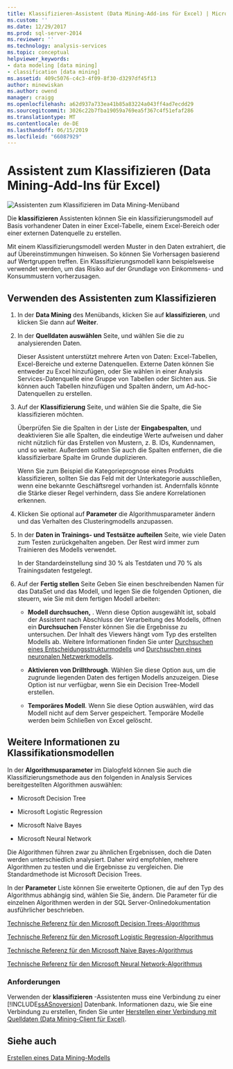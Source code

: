 ```yaml
---
title: Klassifizieren-Assistent (Data Mining-Add-ins für Excel) | Microsoft-Dokumentation
ms.custom: ''
ms.date: 12/29/2017
ms.prod: sql-server-2014
ms.reviewer: ''
ms.technology: analysis-services
ms.topic: conceptual
helpviewer_keywords:
- data modeling [data mining]
- classification [data mining]
ms.assetid: 409c5076-c4c3-4f09-8f30-d3297df45f13
author: minewiskan
ms.author: owend
manager: craigg
ms.openlocfilehash: a62d937a733ea41b85a83224a043ff4ad7ecdd29
ms.sourcegitcommit: 3026c22b7fba19059a769ea5f367c4f51efaf286
ms.translationtype: MT
ms.contentlocale: de-DE
ms.lasthandoff: 06/15/2019
ms.locfileid: "66087929"
---
```

# <a name="classify-wizard-data-mining-add-ins-for-excel"></a>Assistent zum Klassifizieren (Data Mining-Add-Ins für Excel)
  ![Assistenten zum Klassifizieren im Data Mining-Menüband](media/dmc-classify.gif "klassifizieren-Assistenten im Data Mining-Menüband")  
  
 Die **klassifizieren** Assistenten können Sie ein klassifizierungsmodell auf Basis vorhandener Daten in einer Excel-Tabelle, einem Excel-Bereich oder einer externen Datenquelle zu erstellen.  
  
 Mit einem Klassifizierungsmodell werden Muster in den Daten extrahiert, die auf Übereinstimmungen hinweisen. So können Sie Vorhersagen basierend auf Wertgruppen treffen. Ein Klassifizierungsmodell kann beispielsweise verwendet werden, um das Risiko auf der Grundlage von Einkommens- und Konsummustern vorherzusagen.  
  
## <a name="using-the-classify-wizard"></a>Verwenden des Assistenten zum Klassifizieren  
  
1.  In der **Data Mining** des Menübands, klicken Sie auf **klassifizieren**, und klicken Sie dann auf **Weiter**.  
  
2.  In der **Quelldaten auswählen** Seite, und wählen Sie die zu analysierenden Daten.  
  
     Dieser Assistent unterstützt mehrere Arten von Daten: Excel-Tabellen, Excel-Bereiche und externe Datenquellen. Externe Daten können Sie entweder zu Excel hinzufügen, oder Sie wählen in einer Analysis Services-Datenquelle eine Gruppe von Tabellen oder Sichten aus. Sie können auch Tabellen hinzufügen und Spalten ändern, um Ad-hoc-Datenquellen zu erstellen.  
  
3.  Auf der **Klassifizierung** Seite, und wählen Sie die Spalte, die Sie klassifizieren möchten.  
  
     Überprüfen Sie die Spalten in der Liste der **Eingabespalten**, und deaktivieren Sie alle Spalten, die eindeutige Werte aufweisen und daher nicht nützlich für das Erstellen von Mustern, z. B. IDs, Kundennamen, und so weiter. Außerdem sollten Sie auch die Spalten entfernen, die die klassifizierbare Spalte im Grunde duplizieren.  
  
     Wenn Sie zum Beispiel die Kategorieprognose eines Produkts klassifizieren, sollten Sie das Feld mit der Unterkategorie ausschließen, wenn eine bekannte Geschäftsregel vorhanden ist. Andernfalls könnte die Stärke dieser Regel verhindern, dass Sie andere Korrelationen erkennen.  
  
4.  Klicken Sie optional auf **Parameter** die Algorithmusparameter ändern und das Verhalten des Clusteringmodells anzupassen.  
  
5.  In der **Daten in Trainings- und Testsätze aufteilen** Seite, wie viele Daten zum Testen zurückgehalten angeben. Der Rest wird immer zum Trainieren des Modells verwendet.  
  
     In der Standardeinstellung sind 30 % als Testdaten und 70 % als Trainingsdaten festgelegt.  
  
6.  Auf der **Fertig stellen** Seite Geben Sie einen beschreibenden Namen für das DataSet und das Modell, und legen Sie die folgenden Optionen, die steuern, wie Sie mit dem fertigen Modell arbeiten:  
  
    -   **Modell durchsuchen,** . Wenn diese Option ausgewählt ist, sobald der Assistent nach Abschluss der Verarbeitung des Modells, öffnen ein **Durchsuchen** Fenster können Sie die Ergebnisse zu untersuchen. Der Inhalt des Viewers hängt vom Typ des erstellten Modells ab. Weitere Informationen finden Sie unter [Durchsuchen eines Entscheidungsstrukturmodells](browsing-a-decision-trees-model.md) und [Durchsuchen eines neuronalen Netzwerkmodells](browsing-a-neural-network-model.md).  
  
    -   **Aktivieren von Drillthrough**. Wählen Sie diese Option aus, um die zugrunde liegenden Daten des fertigen Modells anzuzeigen. Diese Option ist nur verfügbar, wenn Sie ein Decision Tree-Modell erstellen.  
  
    -   **Temporäres Modell**. Wenn Sie diese Option auswählen, wird das Modell nicht auf dem Server gespeichert. Temporäre Modelle werden beim Schließen von Excel gelöscht.  
  
## <a name="more-about-classification-models"></a>Weitere Informationen zu Klassifikationsmodellen  
 In der **Algorithmusparameter** im Dialogfeld können Sie auch die Klassifizierungsmethode aus den folgenden in Analysis Services bereitgestellten Algorithmen auswählen:  
  
-   Microsoft Decision Tree  
  
-   Microsoft Logistic Regression  
  
-   Microsoft Naive Bayes  
  
-   Microsoft Neural Network  
  
 Die Algorithmen führen zwar zu ähnlichen Ergebnissen, doch die Daten werden unterschiedlich analysiert. Daher wird empfohlen, mehrere Algorithmen zu testen und die Ergebnisse zu vergleichen. Die Standardmethode ist Microsoft Decision Trees.  
  
 In der **Parameter** Liste können Sie erweiterte Optionen, die auf den Typ des Algorithmus abhängig sind, wählen Sie Sie, ändern. Die Parameter für die einzelnen Algorithmen werden in der SQL Server-Onlinedokumentation ausführlicher beschrieben.  
  
 [Technische Referenz für den Microsoft Decision Trees-Algorithmus](data-mining/microsoft-decision-trees-algorithm-technical-reference.md)  
  
 [Technische Referenz für den Microsoft Logistic Regression-Algorithmus](data-mining/microsoft-logistic-regression-algorithm-technical-reference.md)  
  
 [Technische Referenz für den Microsoft Naive Bayes-Algorithmus](data-mining/microsoft-naive-bayes-algorithm-technical-reference.md)  
  
 [Technische Referenz für den Microsoft Neural Network-Algorithmus](data-mining/microsoft-neural-network-algorithm-technical-reference.md)  
  
### <a name="requirements"></a>Anforderungen  
 Verwenden der **klassifizieren** -Assistenten muss eine Verbindung zu einer [!INCLUDE[ssASnoversion](../includes/ssasnoversion-md.md)] Datenbank. Informationen dazu, wie Sie eine Verbindung zu erstellen, finden Sie unter [Herstellen einer Verbindung mit Quelldaten &#40;Data Mining-Client für Excel&#41;](connect-to-source-data-data-mining-client-for-excel.md).  
  
## <a name="see-also"></a>Siehe auch  
 [Erstellen eines Data Mining-Modells](creating-a-data-mining-model.md)  
  
  
